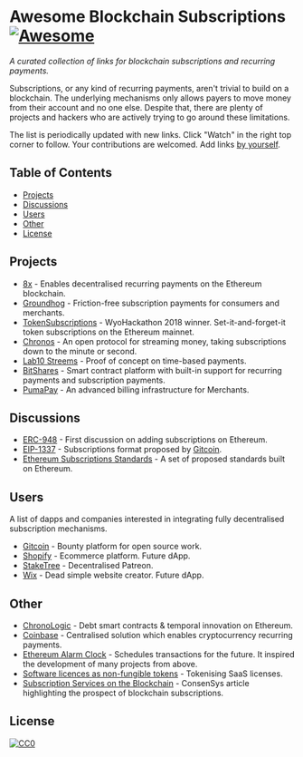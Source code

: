 # Awesome Blockchain Subscriptions [![Awesome](https://cdn.rawgit.com/sindresorhus/awesome/d7305f38d29fed78fa85652e3a63e154dd8e8829/media/badge.svg)](https://github.com/sindresorhus/awesome)

*A curated collection of links for blockchain subscriptions and recurring payments.*

Subscriptions, or any kind of recurring payments, aren't trivial to build on a blockchain. The underlying mechanisms only allows payers to move money from their account and no one else. Despite that, there are plenty of projects and hackers who are actively trying to go around these limitations.

The list is periodically updated with new links. Click "Watch" in the right top corner to follow. Your contributions are welcomed. Add links [by yourself](contributing.md).

## Table of Contents

* [Projects](#projects)
* [Discussions](#dapps)
* [Users](#users)
* [Other](#other)
* [License](#license)

## Projects

* [8x](https://github.com/8xprotocol/monorepo) - Enables decentralised recurring payments on the Ethereum blockchain.
* [Groundhog](https://groundhog.network/) - Friction-free subscription payments for consumers and merchants.
* [TokenSubscriptions](https://github.com/austintgriffith/tokensubscription.com) - WyoHackathon 2018 winner. Set-it-and-forget-it token subscriptions on the Ethereum mainnet.
* [Chronos](http://chronosprotocol.org/chronos-white-paper.pdf) - An open protocol for streaming money, taking subscriptions down to the minute or second.
* [Lab10 Streems](https://github.com/lab10-coop/streem-poc) - Proof of concept on time-based payments.
* [BitShares](https://bitshares.org/technology/recurring-and-scheduled-payments/) - Smart contract platform with built-in support for recurring payments and subscription payments. 
* [PumaPay](https://github.com/pumapayio/puma-poc) - An advanced billing infrastructure for Merchants.


## Discussions

* [ERC-948](https://github.com/ethereum/EIPs/issues/948) - First discussion on adding subscriptions on Ethereum.
* [EIP-1337](https://github.com/ethereum/EIPs/pull/1337) - Subscriptions format proposed by [Gitcoin](https://gitcoin.co).
* [Ethereum Subscriptions Standards](https://github.com/EthereumOpenSubscriptions/standard) - A set of proposed standards built on Ethereum.

## Users

A list of dapps and companies interested in integrating fully decentralised subscription mechanisms.

* [Gitcoin](https://gitcoin.co) - Bounty platform for open source work.
* [Shopify](https://www.shopify.com/bitcoin) - Ecommerce platform. Future dApp.
* [StakeTree](https://staketree.com/) - Decentralised Patreon.
* [Wix](https://www.wix.com/) - Dead simple website creator. Future dApp.

## Other

* [ChronoLogic](https://chronologic.network) - Debt smart contracts & temporal innovation on Ethereum.
* [Coinbase](https://support.coinbase.com/customer/en/portal/articles/2168187-how-can-i-create-or-cancel-a-recurring-transaction-) - Centralised solution which enables cryptocurrency recurring payments.
* [Ethereum Alarm Clock](https://github.com/ethereum-alarm-clock/ethereum-alarm-clock) - Schedules transactions for the future. It inspired the development of many projects from above.
* [Software licences as non-fungible tokens](https://medium.com/collabs-io/software-licences-as-non-fungible-tokens-1f0635913e41) - Tokenising SaaS licenses.
* [Subscription Services on the Blockchain](https://media.consensys.net/subscription-services-on-the-blockchain-erc-948-6ef64b083a36) - ConsenSys article highlighting the prospect of blockchain subscriptions.

## License

[![CC0](http://mirrors.creativecommons.org/presskit/buttons/88x31/svg/cc-zero.svg)](https://creativecommons.org/publicdomain/zero/1.0/)
